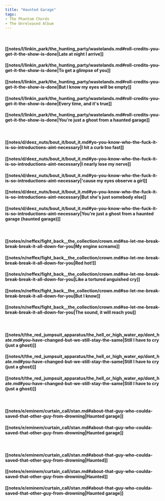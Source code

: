 ```yaml
---
title: "Haunted Garage"
tags:
- The Phantom Chords
- The Unreleased Album
---
```

&nbsp;
#### [[notes/l/linkin_park/the_hunting_party/wastelands.md#roll-credits-you-get-it-the-show-is-done|Late at night I arrive]]
#### [[notes/l/linkin_park/the_hunting_party/wastelands.md#roll-credits-you-get-it-the-show-is-done|To get a glimpse of you]]
#### [[notes/l/linkin_park/the_hunting_party/wastelands.md#roll-credits-you-get-it-the-show-is-done|But I know my eyes will be empty]]
#### [[notes/l/linkin_park/the_hunting_party/wastelands.md#roll-credits-you-get-it-the-show-is-done|Every time, and it's true]]
#### [[notes/l/linkin_park/the_hunting_party/wastelands.md#roll-credits-you-get-it-the-show-is-done|You're just a ghost from a haunted garage]]
&nbsp;
#### [[notes/d/deez_nuts/bout_it/bout_it.md#yo-you-know-who-the-fuck-it-is-so-introductions-aint-necessary|I hit a curb   too fast]]
#### [[notes/d/deez_nuts/bout_it/bout_it.md#yo-you-know-who-the-fuck-it-is-so-introductions-aint-necessary|I nearly lose my nerve]]
#### [[notes/d/deez_nuts/bout_it/bout_it.md#yo-you-know-who-the-fuck-it-is-so-introductions-aint-necessary|'cause my eyes observe a girl]]
#### [[notes/d/deez_nuts/bout_it/bout_it.md#yo-you-know-who-the-fuck-it-is-so-introductions-aint-necessary|But she's just somebody else]]
#### [[notes/d/deez_nuts/bout_it/bout_it.md#yo-you-know-who-the-fuck-it-is-so-introductions-aint-necessary|You're just a ghost from a haunted garage (haunted garage)]]
&nbsp;
#### [[notes/n/neffex/fight_back__the_collection/crown.md#so-let-me-break-break-break-it-all-down-for-you|My engine screams]]
#### [[notes/n/neffex/fight_back__the_collection/crown.md#so-let-me-break-break-break-it-all-down-for-you|Red hot!]]
#### [[notes/n/neffex/fight_back__the_collection/crown.md#so-let-me-break-break-break-it-all-down-for-you|Like a tortured anguished cry]]
#### [[notes/n/neffex/fight_back__the_collection/crown.md#so-let-me-break-break-break-it-all-down-for-you|But I know]]
#### [[notes/n/neffex/fight_back__the_collection/crown.md#so-let-me-break-break-break-it-all-down-for-you|The sound, it will reach you]]
&nbsp;
#### [[notes/t/the_red_jumpsuit_apparatus/the_hell_or_high_water_ep/dont_hate.md#you-have-changed-but-we-still-stay-the-same|Still I have to cry (just a ghost)]]
#### [[notes/t/the_red_jumpsuit_apparatus/the_hell_or_high_water_ep/dont_hate.md#you-have-changed-but-we-still-stay-the-same|Still I have to cry (just a ghost)]]
#### [[notes/t/the_red_jumpsuit_apparatus/the_hell_or_high_water_ep/dont_hate.md#you-have-changed-but-we-still-stay-the-same|Still I have to cry (just a ghost)]]
&nbsp;
#### [[notes/e/eminem/curtain_call/stan.md#about-that-guy-who-coulda-saved-that-other-guy-from-drowning|Haunted garage]]
#### [[notes/e/eminem/curtain_call/stan.md#about-that-guy-who-coulda-saved-that-other-guy-from-drowning|Haunted garage]]
&nbsp;
#### [[notes/e/eminem/curtain_call/stan.md#about-that-guy-who-coulda-saved-that-other-guy-from-drowning|Haunted]]
#### [[notes/e/eminem/curtain_call/stan.md#about-that-guy-who-coulda-saved-that-other-guy-from-drowning|Haunted]]
#### [[notes/e/eminem/curtain_call/stan.md#about-that-guy-who-coulda-saved-that-other-guy-from-drowning|Haunted garage]]
